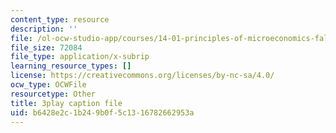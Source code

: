 ```yaml
---
content_type: resource
description: ''
file: /ol-ocw-studio-app/courses/14-01-principles-of-microeconomics-fall-2018/b6428e2c1b249b0f5c1316782662953a_0kA91PvS3sk.srt
file_size: 72084
file_type: application/x-subrip
learning_resource_types: []
license: https://creativecommons.org/licenses/by-nc-sa/4.0/
ocw_type: OCWFile
resourcetype: Other
title: 3play caption file
uid: b6428e2c-1b24-9b0f-5c13-16782662953a
---
```


